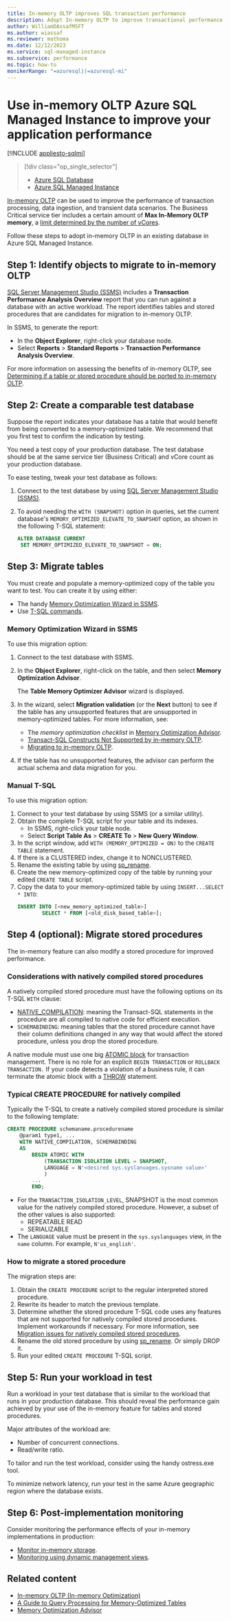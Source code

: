 ```yaml
---
title: In-memory OLTP improves SQL transaction performance
description: Adopt In-memory OLTP to improve transactional performance in an existing database in Azure SQL Managed Instance.
author: WilliamDAssafMSFT
ms.author: wiassaf
ms.reviewer: mathoma
ms.date: 12/12/2023
ms.service: sql-managed-instance
ms.subservice: performance
ms.topic: how-to
monikerRange: "=azuresql||=azuresql-mi"
---
```

# Use in-memory OLTP Azure SQL Managed Instance to improve your application performance
[!INCLUDE [appliesto-sqlmi](../includes/appliesto-sqlmi.md)]

> [!div class="op_single_selector"]
> * [Azure SQL Database](../database/in-memory-oltp-configure.md?view=azuresql-db&preserve-view=true)
> * [Azure SQL Managed Instance](in-memory-oltp-configure.md?view=azuresql-mi&preserve-view=true)

[In-memory OLTP](in-memory-oltp-overview.md) can be used to improve the performance of transaction processing, data ingestion, and transient data scenarios. The Business Critical service tier includes a certain amount of **Max In-Memory OLTP memory**, a [limit determined by the number of vCores](resource-limits.md?view=azuresql-mi&preserve-view=true).

Follow these steps to adopt in-memory OLTP in an existing database in Azure SQL Managed Instance.

## Step 1: Identify objects to migrate to in-memory OLTP

[SQL Server Management Studio (SSMS)](/sql/ssms/download-sql-server-management-studio-ssms) includes a **Transaction Performance Analysis Overview** report that you can run against a database with an active workload. The report identifies tables and stored procedures that are candidates for migration to in-memory OLTP.

In SSMS, to generate the report:

- In the **Object Explorer**, right-click your database node.
- Select **Reports** > **Standard Reports** > **Transaction Performance Analysis Overview**.

For more information on assessing the benefits of in-memory OLTP, see [Determining if a table or stored procedure should be ported to in-memory OLTP](/sql/relational-databases/in-memory-oltp/determining-if-a-table-or-stored-procedure-should-be-ported-to-in-memory-oltp?view=azuresqlmi-current&preserve-view=true).

## Step 2: Create a comparable test database

Suppose the report indicates your database has a table that would benefit from being converted to a memory-optimized table. We recommend that you first test to confirm the indication by testing.

You need a test copy of your production database. The test database should be at the same service tier (Business Critical) and vCore count as your production database.

To ease testing, tweak your test database as follows:

1. Connect to the test database by using [SQL Server Management Studio (SSMS)](/sql/ssms/download-sql-server-management-studio-ssms).
1. To avoid needing the `WITH (SNAPSHOT)` option in queries, set the current database's  `MEMORY_OPTIMIZED_ELEVATE_TO_SNAPSHOT` option, as shown in the following T-SQL statement:

   ```sql
   ALTER DATABASE CURRENT
    SET MEMORY_OPTIMIZED_ELEVATE_TO_SNAPSHOT = ON;
   ```

## Step 3: Migrate tables

You must create and populate a memory-optimized copy of the table you want to test. You can create it by using either:

- The handy [Memory Optimization Wizard in SSMS](#memory-optimization-wizard-in-ssms).
- Use [T-SQL commands](#manual-t-sql).

### Memory Optimization Wizard in SSMS

To use this migration option:

1. Connect to the test database with SSMS.
1. In the **Object Explorer**, right-click on the table, and then select **Memory Optimization Advisor**.

   The **Table Memory Optimizer Advisor** wizard is displayed.
1. In the wizard, select **Migration validation** (or the **Next** button) to see if the table has any unsupported features that are unsupported in memory-optimized tables. For more information, see:

   * The *memory optimization checklist* in [Memory Optimization Advisor](/sql/relational-databases/in-memory-oltp/memory-optimization-advisor).
   * [Transact-SQL Constructs Not Supported by in-memory OLTP](/sql/relational-databases/in-memory-oltp/transact-sql-constructs-not-supported-by-in-memory-oltp).
   * [Migrating to in-memory OLTP](/sql/relational-databases/in-memory-oltp/plan-your-adoption-of-in-memory-oltp-features-in-sql-server).

1. If the table has no unsupported features, the advisor can perform the actual schema and data migration for you.

### Manual T-SQL

To use this migration option:

1. Connect to your test database by using SSMS (or a similar utility).
1. Obtain the complete T-SQL script for your table and its indexes.
   * In SSMS, right-click your table node.
   * Select **Script Table As** > **CREATE To** > **New Query Window**.
1. In the script window, add `WITH (MEMORY_OPTIMIZED = ON)` to the `CREATE TABLE` statement.
1. If there is a CLUSTERED index, change it to NONCLUSTERED.
1. Rename the existing table by using [sp_rename](/sql/relational-databases/system-stored-procedures/sp-rename-transact-sql?view=azuresqlmi-current&preserve-view=true).
1. Create the new memory-optimized copy of the table by running your edited `CREATE TABLE` script.
1. Copy the data to your memory-optimized table by using `INSERT...SELECT * INTO`:
    ```sql
    INSERT INTO [<new_memory_optimized_table>]
            SELECT * FROM [<old_disk_based_table>];
    ```

## Step 4 (optional): Migrate stored procedures

The in-memory feature can also modify a stored procedure for improved performance.

### Considerations with natively compiled stored procedures

A natively compiled stored procedure must have the following options on its T-SQL `WITH` clause:

- [NATIVE_COMPILATION](sql/relational-databases/in-memory-oltp/native-compilation-of-tables-and-stored-procedures?view=azuresqlmi-current&preserve-view=true#native-compilation-of-stored-procedures): meaning the Transact-SQL statements in the procedure are all compiled to native code for efficient execution.
- `SCHEMABINDING`: meaning tables that the stored procedure cannot have their column definitions changed in any way that would affect the stored procedure, unless you drop the stored procedure.

A native module must use one big [ATOMIC block](/sql/relational-databases/in-memory-oltp/atomic-blocks-in-native-procedures) for transaction management. There is no role for an explicit `BEGIN TRANSACTION` or `ROLLBACK TRANSACTION.` If your code detects a violation of a business rule, it can terminate the atomic block with a [THROW](/sql/t-sql/language-elements/throw-transact-sql) statement.

### Typical CREATE PROCEDURE for natively compiled

Typically the T-SQL to create a natively compiled stored procedure is similar to the following template:

```sql
CREATE PROCEDURE schemaname.procedurename
    @param1 type1, ...
    WITH NATIVE_COMPILATION, SCHEMABINDING
    AS
        BEGIN ATOMIC WITH
            (TRANSACTION ISOLATION LEVEL = SNAPSHOT,
            LANGUAGE = N'<desired sys.syslanuages.sysname value>'
            )
        ...
        END;
```

- For the `TRANSACTION_ISOLATION_LEVEL`, SNAPSHOT is the most common value for the natively compiled stored procedure. However, a subset of the other values is also supported:
  * REPEATABLE READ
  * SERIALIZABLE
- The `LANGUAGE` value must be present in the `sys.syslanguages` view, in the `name` column. For example, `N'us_english'`.

### How to migrate a stored procedure

The migration steps are:

1. Obtain the `CREATE PROCEDURE` script to the regular interpreted stored procedure.
1. Rewrite its header to match the previous template.
1. Determine whether the stored procedure T-SQL code uses any features that are not supported for natively compiled stored procedures. Implement workarounds if necessary. For more information, see [Migration issues for natively compiled stored procedures](/sql/relational-databases/in-memory-oltp/a-guide-to-query-processing-for-memory-optimized-tables?view=azuresqlmi-current&preserve-view=true).
1. Rename the old stored procedure by using [sp_rename](/sql/relational-databases/system-stored-procedures/sp-rename-transact-sql?view=azuresqlmi-current&preserve-view=true). Or simply DROP it.
1. Run your edited `CREATE PROCEDURE` T-SQL script.

## Step 5: Run your workload in test

Run a workload in your test database that is similar to the workload that runs in your production database. This should reveal the performance gain achieved by your use of the in-memory feature for tables and stored procedures.

Major attributes of the workload are:

- Number of concurrent connections.
- Read/write ratio.

To tailor and run the test workload, consider using the handy ostress.exe tool.

To minimize network latency, run your test in the same Azure geographic region where the database exists.

## Step 6: Post-implementation monitoring

Consider monitoring the performance effects of your in-memory implementations in production:

- [Monitor in-memory storage](in-memory-oltp-monitor-space.md?view=azuresql-mi&preserve-view=true).
- [Monitoring using dynamic management views](monitoring-with-dmvs.md?view=azuresql-mi&preserve-view=true).

## Related content

- [In-memory OLTP (In-memory Optimization)](/sql/relational-databases/in-memory-oltp/in-memory-oltp-in-memory-optimization?view=azuresqlmi-current&preserve-view=true)
- [A Guide to Query Processing for Memory-Optimized Tables](/sql/relational-databases/in-memory-oltp/a-guide-to-query-processing-for-memory-optimized-tables?view=azuresqlmi-current&preserve-view=true)
- [Memory Optimization Advisor](/sql/relational-databases/in-memory-oltp/memory-optimization-advisor?view=azuresqlmi-current&preserve-view=true)
